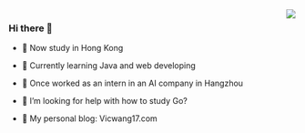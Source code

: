 <img align="right" src="https://github-readme-stats.vercel.app/api?username=VicWang17&show_icons=true">

### Hi there 👋

- 🔭 Now study in Hong Kong

- 🌱 Currently learning Java and web developing

- 👯 Once worked as an intern in an AI company in Hangzhou

- 🤔 I’m looking for help with how to study Go?

- 💬 My personal blog: Vicwang17.com


<!--
**VicWang17/VicWang17** is a ✨ _special_ ✨ repository because its `README.md` (this file) appears on your GitHub profile.

Here are some ideas to get you started:

- 🔭 I’m currently working on ...
- 🌱 I’m currently learning ...
- 👯 I’m looking to collaborate on ...
- 🤔 I’m looking for help with ...
- 💬 Ask me about ...
- 📫 How to reach me: ...
- 😄 Pronouns: ...
- ⚡ Fun fact: ...
-->
